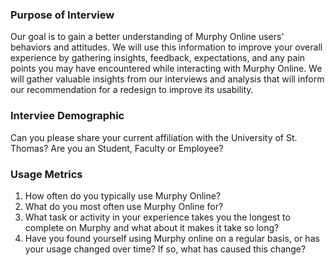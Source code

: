 ### Purpose of Interview

Our goal is to gain a better understanding of Murphy Online users' behaviors and attitudes. We will use this information to improve your overall experience by gathering insights, feedback, expectations, and any pain points you may have encountered while interacting with Murphy Online. We will gather valuable insights from our interviews and analysis that will inform our recommendation for a redesign to improve its usability.


###  Interviee Demographic 

Can you please share your current affiliation with the University of St. Thomas?  Are you an Student, Faculty or Employee?


### Usage Metrics 

1. How often do you typically use Murphy Online? 
2. What do you most often use Murphy Online for? 
3. What task or activity in your experience takes you the longest to complete on Murphy
and what about it makes it take so long? 
4. Have you found yourself using Murphy online on a regular basis, or has your usage changed over time? If so, what has caused this change?

